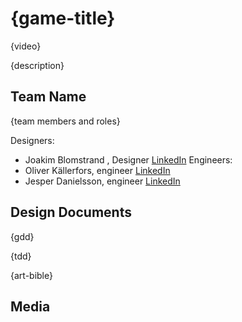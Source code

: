 # {game-title}

{video}

{description}

## Team Name

{team members and roles}

Designers:
* Joakim Blomstrand , Designer [LinkedIn](https://www.linkedin.com/in/joakim-blomstrand-218417227/)
Engineers:
* Oliver Källerfors, engineer [LinkedIn](https://www.linkedin.com/in/oliver-källerfors-358bb21b3/)
* Jesper Danielsson, engineer [LinkedIn](https://www.linkedin.com/in/jesper-danielsson-9b7048159/)

## Design Documents

{gdd}

{tdd}

{art-bible}

## Media
